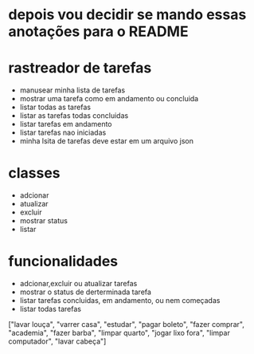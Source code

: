 # depois vou decidir se mando essas anotações para o README

# rastreador de tarefas
- manusear minha lista de tarefas
- mostrar uma tarefa como em andamento ou concluida
- listar todas as tarefas
- listar as tarefas todas concluidas
- listar tarefas em andamento
- listar tarefas nao iniciadas
- minha lsita de tarefas deve estar em um arquivo json

# classes 
- adcionar
- atualizar
- excluir
- mostrar status
- listar

# funcionalidades 
- adcionar,excluir ou atualizar tarefas
- mostrar o status de derterminada tarefa
- listar tarefas concluidas, em andamento, ou nem começadas
- listar todas tarefas

["lavar louça", "varrer casa", "estudar", "pagar boleto", "fazer comprar", "academia", "fazer barba", "limpar quarto", "jogar lixo fora", "limpar computador", "lavar cabeça"]